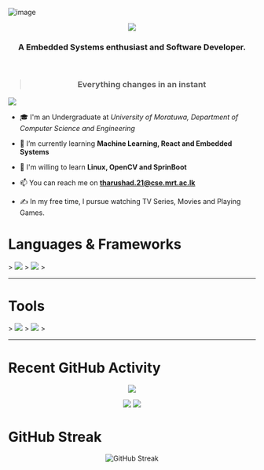 ![image](https://github.com/TharushaDinujaya/TharushaDinujaya/blob/main/assets/back.jpg)

<p align="center">
   <a href="https://git.io/typing-svg" ><img src="https://readme-typing-svg.herokuapp.com?font=Ubuntu&weight=600&size=40&duration=3000&pause=1000&color=0DF712&center=true&width=435&height=100&lines=Hi+%F0%9F%91%8B%2C+I'm+Tharusha"/>
</a>
</p>
<h3 align="center">A Embedded Systems enthusiast and Software Developer.</h3>
<br/>

> <h3 align="center"> Everything changes in an instant </h3>

![](https://komarev.com/ghpvc/?username=TharushaDinujaya&color=brightgreen)

- 🎓 I'm an Undergraduate at _University of Moratuwa, Department of Computer Science and Engineering_

- 🌱 I’m currently learning **Machine Learning, React and Embedded Systems**

- 🌱 I'm willing to learn **Linux, OpenCV and SprinBoot**

- 📫 You can reach me on **tharushad.21@cse.mrt.ac.lk**

- ✍️ In my free time, I pursue watching TV Series, Movies and Playing Games.

<p align="center">

<h1>Languages & Frameworks</h1>
> <img src="https://skillicons.dev/icons?i=angular,arduino,c,cpp,cmake,css,dart,express,flask,flutter" />
> <img src="https://skillicons.dev/icons?i=git,html,java,js,nodejs,opencv,py,raspberrypi,react,ros,tensorflow,ts" />
> <br/>

<hr/>

<h1>Tools</h1>
> <img src="https://skillicons.dev/icons?i=anaconda,androidstudio,azure,bootstrap,debian,figma,github,gmail,idea,linkedin" />
> <img src="https://skillicons.dev/icons?i=linux,materialui,mongodb,mysql,npm,postman,pycharm,stackoverflow,ubuntu,vercel,vscode,windows" />
> <br/>

<hr/>

</p>

<h1> Recent GitHub Activity</h1>

<p align="center"> <img src="http://github-profile-summary-cards.vercel.app/api/cards/profile-details?username=TharushaDinujaya&theme=github_dark"></p>

<p align="center">

<img src="http://github-profile-summary-cards.vercel.app/api/cards/most-commit-language?username=TharushaDinujaya&theme=github_dark">

<img src="http://github-profile-summary-cards.vercel.app/api/cards/stats?username=TharushaDinujaya&theme=github_dark">
</p>

<h1> GitHub Streak</h1>

<p align="center">

 <img src="https://streak-stats.demolab.com?user=TharushaDinujaya&theme=github-dark&date_format=j%20M%5B%20Y%5D&background=6%2C070B68F1%2C000000&stroke=0029EB&ring=1DD8EB&sideLabels=12EBDB&dates=0F69EB&border=000000" alt="GitHub Streak">

</p>
